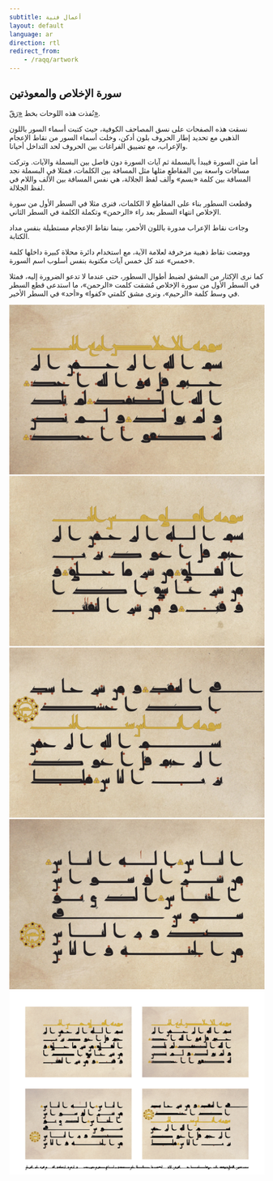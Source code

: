 ```yaml
---
subtitle: أعمال فنية
layout: default
language: ar
direction: rtl
redirect_from:
    - /raqq/artwork
---
```


## سورة الإخلاص والمعوذتين

نُفذت هذه اللوحات بخط [«رَقّ»](/raqq).

نسقت هذه الصفحات على نسق المصاحف الكوفية، حيث كتبت أسماء السور باللون الذهبي مع تحديد إطار الحروف بلون أدكن، وخلت أسماء السور من نقاط الإعجام والإعراب، مع تضييق الفراغات بين الحروف لحد التداخل أحيانا.

أما متن السورة فيبدأ بالبسملة ثم آيات السورة دون فاصل بين البسملة والآيات. وتركت مسافات واسعة بين المقاطع مثلها مثل المسافة بين الكلمات، فمثلا في البسملة نجد المسافة بين كلمة «بسم» وألف لفظ الجلالة، هي نفس المسافة بين الألف واللام في لفظ الجلالة.

وقطعت السطور بناء على المقاطع لا الكلمات، فنرى مثلا في السطر الأول من سورة الإخلاص انتهاء السطر بعد راء «الرحمن» وتكملة الكلمة في السطر الثاني.

وجاءت نقاط الإعراب مدورة باللون الأحمر، بينما نقاط الإعجام مستطيلة بنفس مداد الكتابة.

ووضعت نقاط ذهبية مزخرفة لعلامة الآية، مع استخدام دائرة محلاة كبيرة داخلها كلمة «خمس» عند كل خمس آيات مكتوبة بنفس أسلوب اسم السورة.

كما نرى الإكثار من المشق لضبط أطوال السطور، حتى عندما لا تدعو الضرورة إليه، فمثلا في السطر الأول من سورة الإخلاص مُشقت كلمت «الرحمن»، ما استدعى قطع السطر في وسط كلمة «الرحيم»، ونرى مشق كلمتي «كفوا» و«أحد» في السطر الأخير.

![سورة الإخلاص](/assets/images/artwork/sura-112-113-114-p1.jpg "سورة الإخلاص")
![أول سورة الفلق](/assets/images/artwork/sura-112-113-114-p2.jpg "أول سورة الفلق")
![آخر سورة الفلق وأول سورة الناس](/assets/images/artwork/sura-112-113-114-p3.jpg "آخر سورة الفلق وأول سورة الناس")
![آخر سورة الناس](/assets/images/artwork/sura-112-113-114-p4.jpg "آخر سورة الناس")
![الصفحات الأربع مجتمعين](/assets/images/artwork/sura-combined.jpg "الصفحات الأربع مجتمعين")

